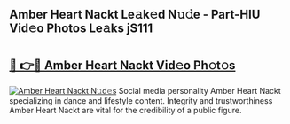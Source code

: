 ## Amber Heart Nackt Le𝚊k𝚎d N𝚞𝚍e - Part-HIU Vid𝚎o Photos Le𝚊ks jS111

# <h2><a href="http://fba09u.evod.top/?m=Amber+Heart+Nackt">🔗 👉🔴 Amber Heart Nackt Vid𝚎o Ph𝚘t𝚘s</a></h2>

[![Amber Heart Nackt N𝚞d𝚎s](https://i.imgur.com/8V9OHl7.gif)](http://fba09u.evod.top/?m=Amber+Heart+Nackt)
Social media personality Amber Heart Nackt specializing in dance and lifestyle content. Integrity and trustworthiness Amber Heart Nackt are vital for the credibility of a public figure. 
